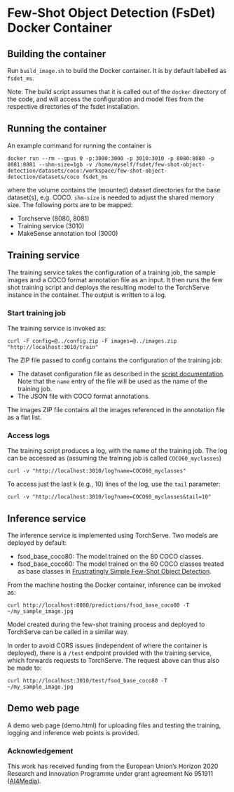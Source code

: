 # Few-Shot Object Detection (FsDet) Docker Container

## Building the container

Run ```build_image.sh``` to build the Docker container. It is by default labelled as ```fsdet_ms```.

Note: The build script assumes that it is called out of the ```docker``` directory of the code, and will access the configuration and model files from the respective directories of the fsdet installation.

## Running the container

An example command for running the container is

```
docker run --rm --gpus 0 -p:3000:3000 -p 3010:3010 -p 8080:8080 -p 8081:8081 --shm-size=1gb -v /home/myself/fsdet/few-shot-object-detection/datasets/coco:/workspace/few-shot-object-detection/datasets/coco fsdet_ms
```

where the volume contains the (mounted) dataset directories for the base dataset(s), e.g. COCO. ```shm-size``` is needed to adjust the shared memory size. The following ports are to be mapped:
- Torchserve (8080, 8081)
- Training service (3010)
- MakeSense annotation tool (3000)


## Training service 

The training service takes the configuration of a training job, the sample images and a COCO format annotation file as an input. It then runs the few shot training script and deploys the resulting model to the TorchServe instance in the container. The output is written to a log.

### Start training job

The training service is invoked as:

```
curl -F config=@../config.zip -F images=@../images.zip "http://localhost:3010/train"
```

The ZIP file passed to config contains the configuration of the training job:
- The dataset configuration file as described in the [script documentation](../README.md). Note that the ```name``` entry of the file will be used as the name of the training job.
- The JSON file with COCO format annotations.

The images ZIP file contains all the images referenced in the annotation file as a flat list.


### Access logs

The training script produces a log, with the name of the training job. The log can be accessed as (assuming the training job is called ```COCO60_myclasses```)

```
curl -v "http://localhost:3010/log?name=COCO60_myclasses"
```

To access just the last k (e.g., 10) lines of the log, use the ```tail``` parameter:

```
curl -v "http://localhost:3010/log?name=COCO60_myclasses&tail=10"
```


## Inference service

The inference service is implemented using TorchServe. Two models are deployed by default:
- fsod_base_coco80: The model trained on the 80 COCO classes.
- fsod_base_coco60: The model trained on the 60 COCO classes treated as base classes in [Frustratingly Simple Few-Shot Object Detection](https://arxiv.org/abs/2003.06957).

From the machine hosting the Docker container, inference can be invoked as:

```
curl http://localhost:8080/predictions/fsod_base_coco80 -T ~/my_sample_image.jpg 
```

Model created during the few-shot training process and deployed to TorchServe can be called in a similar way.

In order to avoid CORS issues (independent of where the container is deployed), there is a ```/test``` endpoint provided with the training service, which forwards requests to TorchServe. The request above can thus also be made to:

```
curl http://localhost:3010/test/fsod_base_coco80 -T ~/my_sample_image.jpg 
```

## Demo web page

A demo web page (demo.html) for uploading files and testing the training, logging and inference web points is provided.

### Acknowledgement

This work has received funding from the European Union’s Horizon 2020 Research and Innovation Programme under grant agreement No 951911 ([AI4Media](https://www.ai4media.eu/)).
